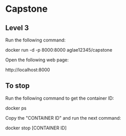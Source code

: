# Capstone
## Level 3
Run the following command:

docker run -d -p 8000:8000 aglae12345/capstone

Open the following web page:

http://localhost:8000

## To stop

Run the following command to get the container ID:

docker ps

Copy the "CONTAINER ID" and run the next command:

docker stop [CONTAINER ID]
